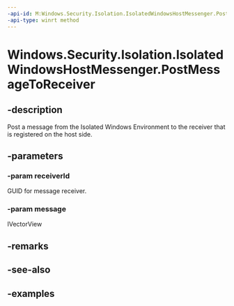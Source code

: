 ```yaml
---
-api-id: M:Windows.Security.Isolation.IsolatedWindowsHostMessenger.PostMessageToReceiver(System.Guid,Windows.Foundation.Collections.IVectorView{System.Object})
-api-type: winrt method
---
```


<!-- Method syntax.
public void IsolatedWindowsHostMessenger.PostMessageToReceiver(Guid receiverId, IVectorView<Object> message)
-->

# Windows.Security.Isolation.IsolatedWindowsHostMessenger.PostMessageToReceiver

## -description
Post a message from the Isolated Windows Environment to the receiver that is registered on the host side.
## -parameters
### -param receiverId
GUID for message receiver.

### -param message
IVectorView
## -remarks

## -see-also

## -examples

